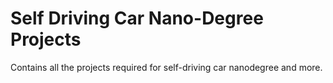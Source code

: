 # Self Driving Car Nano-Degree Projects

Contains all the projects required for self-driving car nanodegree and more.


